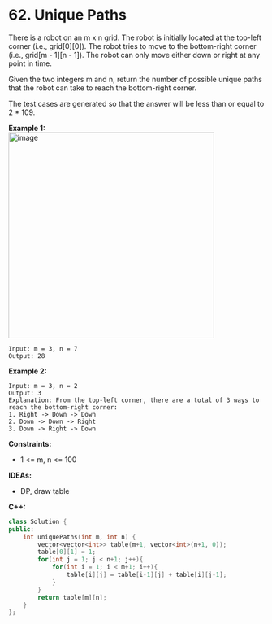 # 62. Unique Paths
There is a robot on an m x n grid. The robot is initially located at the top-left corner (i.e., grid[0][0]). The robot tries to move to the bottom-right corner (i.e., grid[m - 1][n - 1]). The robot can only move either down or right at any point in time.

Given the two integers m and n, return the number of possible unique paths that the robot can take to reach the bottom-right corner.

The test cases are generated so that the answer will be less than or equal to 2 * 109.

**Example 1:**<br>
<img width="405" alt="image" src="https://user-images.githubusercontent.com/32319856/166190637-8ebd5b6e-72f6-47d0-8bc6-f781a1065c4a.png">
```
Input: m = 3, n = 7
Output: 28
```
**Example 2:**
```
Input: m = 3, n = 2
Output: 3
Explanation: From the top-left corner, there are a total of 3 ways to reach the bottom-right corner:
1. Right -> Down -> Down
2. Down -> Down -> Right
3. Down -> Right -> Down
```

**Constraints:**
* 1 <= m, n <= 100

**IDEAs:**
* DP, draw table

**C++:**
```cpp
class Solution {    
public:
    int uniquePaths(int m, int n) {
        vector<vector<int>> table(m+1, vector<int>(n+1, 0));
        table[0][1] = 1;
        for(int j = 1; j < n+1; j++){
            for(int i = 1; i < m+1; i++){
                table[i][j] = table[i-1][j] + table[i][j-1];
            }
        }
        return table[m][n];
    }
};
```
